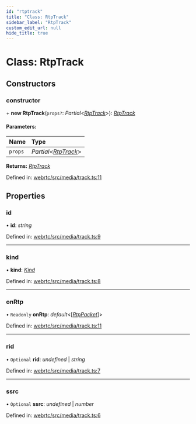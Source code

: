 ```yaml
---
id: "rtptrack"
title: "Class: RtpTrack"
sidebar_label: "RtpTrack"
custom_edit_url: null
hide_title: true
---
```


# Class: RtpTrack

## Constructors

### constructor

\+ **new RtpTrack**(`props?`: *Partial*<[*RtpTrack*](rtptrack.md)\>): [*RtpTrack*](rtptrack.md)

#### Parameters:

Name | Type |
:------ | :------ |
`props` | *Partial*<[*RtpTrack*](rtptrack.md)\> |

**Returns:** [*RtpTrack*](rtptrack.md)

Defined in: [webrtc/src/media/track.ts:11](https://github.com/shinyoshiaki/werift-webrtc/blob/2cffe94/packages/webrtc/src/media/track.ts#L11)

## Properties

### id

• **id**: *string*

Defined in: [webrtc/src/media/track.ts:9](https://github.com/shinyoshiaki/werift-webrtc/blob/2cffe94/packages/webrtc/src/media/track.ts#L9)

___

### kind

• **kind**: [*Kind*](../modules.md#kind)

Defined in: [webrtc/src/media/track.ts:8](https://github.com/shinyoshiaki/werift-webrtc/blob/2cffe94/packages/webrtc/src/media/track.ts#L8)

___

### onRtp

• `Readonly` **onRtp**: *default*<[[*RtpPacket*](rtppacket.md)]\>

Defined in: [webrtc/src/media/track.ts:11](https://github.com/shinyoshiaki/werift-webrtc/blob/2cffe94/packages/webrtc/src/media/track.ts#L11)

___

### rid

• `Optional` **rid**: *undefined* \| *string*

Defined in: [webrtc/src/media/track.ts:7](https://github.com/shinyoshiaki/werift-webrtc/blob/2cffe94/packages/webrtc/src/media/track.ts#L7)

___

### ssrc

• `Optional` **ssrc**: *undefined* \| *number*

Defined in: [webrtc/src/media/track.ts:6](https://github.com/shinyoshiaki/werift-webrtc/blob/2cffe94/packages/webrtc/src/media/track.ts#L6)

